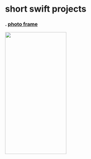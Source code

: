 # short swift projects


### . [photo frame](https://github.com/d-llirium/shortProjects/tree/main/PhotoFrame#readme)

<img src="https://github.com/d-llirium/shortProjects/blob/main/photoFrame.png?raw=true" width="200" height="400">

